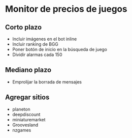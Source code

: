 Monitor de precios de juegos
=====

Corto plazo
-----------
- Incluir imágenes en el bot inline
- Incluir ranking de BGG
- Poner botón de inicio en la búsqueda de juego
- Dividir alarmas cada 150

Mediano plazo
-------------
- Emprolijar la borrada de mensajes

Agregar sitios
------
- planeton
- deepdiscount
- miniaturemarket
- Groovesland
- nzgames 